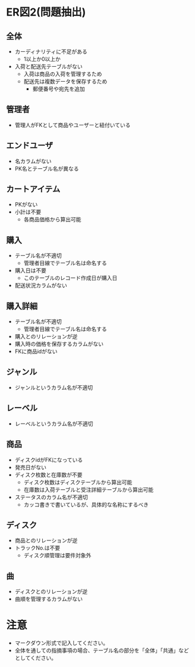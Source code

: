# ER図2(問題抽出)
## 全体
- カーディナリティに不足がある
    - 1以上か0以上か
- 入荷と配送先テーブルがない
    - 入荷は商品の入荷を管理するため
    - 配送先は複数データを保存するため
        - 郵便番号や宛先を追加

## 管理者
- 管理人がFKとして商品やユーザーと紐付いている

## エンドユーザ
- 名カラムがない
- PK名とテーブル名が異なる

## カートアイテム
- PKがない
- 小計は不要
    - 各商品価格から算出可能

## 購入
- テーブル名が不適切
    - 管理者目線でテーブル名は命名する
- 購入日は不要
    - このテーブルのレコード作成日が購入日
- 配送状況カラムがない

## 購入詳細
- テーブル名が不適切
    - 管理者目線でテーブル名は命名する
- 購入とのリレーションが逆
- 購入時の価格を保存するカラムがない
- FKに商品idがない

## ジャンル
- ジャンルというカラム名が不適切

## レーベル
- レーベルというカラム名が不適切

## 商品
- ディスクidがFKになっている
- 発売日がない
- ディスク枚数と在庫数が不要
    - ディスク枚数はディスクテーブルから算出可能
    - 在庫数は入荷テーブルと受注詳細テーブルから算出可能
- ステータスのカラム名が不適切
    - カッコ書きで書いているが、具体的な名称にするべき

## ディスク
- 商品とのリレーションが逆
- トラックNo.は不要
    - ディスク順管理は要件対象外

## 曲
- ディスクとのリレーションが逆
- 曲順を管理するカラムがない

# 注意
* マークダウン形式で記入してください。
* 全体を通しての指摘事項の場合、テーブル名の部分を「全体」「共通」などとしてください。
